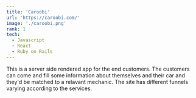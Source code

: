 ```yaml
---
title: 'Caroobi'
url: 'https://caroobi.com/'
image: './caroobi.png'
rank: 1
tech:
  - Javascript
  - React
  - Ruby on Rails
---
```


This is a server side rendered app for the end customers. The customers can come and fill some information about themselves and their car and they'd be matched to a relavant mechanic. The site has different funnels varying according to the services.